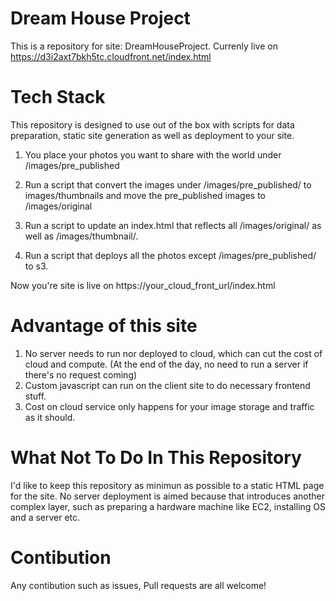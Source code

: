# Dream House Project

This is a repository for site: DreamHouseProject.
Currenly live on https://d3i2axt7bkh5tc.cloudfront.net/index.html

# Tech Stack

This repository is designed to use out of the box with scripts for data preparation, static site generation as well as deployment to your site.

1. You place your photos you want to share with the world under /images/pre_published
2. Run a script that convert the images under /images/pre_published/ to images/thumbnails and move the pre_published images to /images/original

3. Run a script to update an index.html that reflects all /images/original/ as well as /images/thumbnail/. 
4. Run a script that deploys all the photos except /images/pre_published/ to s3.

Now you're site is live on https://your_cloud_front_url/index.html

# Advantage of this site
1. No server needs to run nor deployed to cloud, which can cut the cost of cloud and compute. (At the end of the day, no need to run a server if there's no request coming)
2. Custom javascript can run on the client site to do necessary frontend stuff.
3. Cost on cloud service only happens for your image storage and traffic as it should.


# What Not To Do In This Repository
I'd like to keep this repository as minimun as possible to a static HTML page for the site. No server deployment is aimed because that introduces another complex layer, such as preparing a hardware machine like EC2, installing OS and a server etc.

# Contibution
Any contibution such as issues, Pull requests are all welcome!